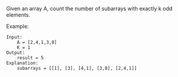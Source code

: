 Given an array A, count the number of subarrays with exactly k odd elements.  

Example:
```buildoutcfg
Input:
    A = [2,4,1,3,8]
    K = 1
Output:
    result = 5
Explanation:
    subarrays = [[1], [3], [4,1], [3,8], [2,4,1]]
```